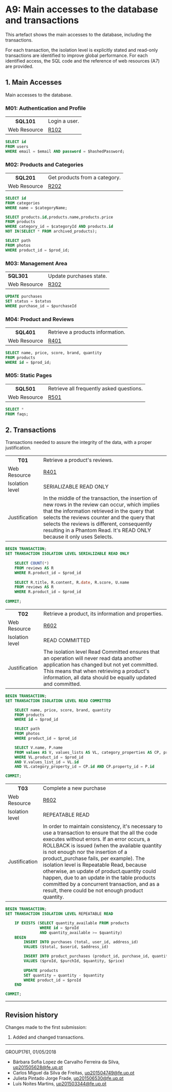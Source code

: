 # A9: Main accesses to the database and transactions

This artefact shows the main accesses to the database, including the transactions.

For each transaction, the isolation level is explicitly stated and read-only transactions are identified to improve global performance. For each identified access, the SQL code and the reference of web resources (A7) are provided.

## 1. Main Accesses
 
Main accesses to the database.
 
### M01: Authentication and Profile

<table>
    <tr>
        <th>SQL101</th>
        <td>Login a user.</td>
    </tr>
    <tr>
        <td>Web Resource</td>
        <td><a href="https://github.com/literallysofia/lbaw1761/blob/documentation/artifacts/a7/a7.md#r102---sign-in-action">R102</a></td>
    </tr>
</table>

```sql
SELECT id
FROM users
WHERE email = $email AND password = $hashedPassword;
```

### M02: Products and Categories

<table>
    <tr>
        <th>SQL201</th>
        <td>Get products from a category.</td>
    </tr>
    <tr>
        <td>Web Resource</td>
        <td><a href="https://github.com/literallysofia/lbaw1761/blob/documentation/artifacts/a7/a7.md#r202-products-from-a-category">R202</a></td>
    </tr>
</table>

```sql
SELECT id
FROM categories
WHERE name = $categoryName;

SELECT products.id,products.name,products.price
FROM products
WHERE category_id = $categoryId AND products.id
NOT IN(SELECT * FROM archived_products);

SELECT path
FROM photos
WHERE product_id = $prod_id;
```
### M03: Management Area

<table>
    <tr>
        <td><strong>SQL301</strong></td>
        <td>Update purchases state.</td>
    </tr>
    <tr>
        <td>Web Resource</td>
        <td><a href="https://github.com/literallysofia/lbaw1761/blob/documentation/artifacts/a7/a7.md#r302---update-purchases-state-action">R302</a>
        </td>
    </tr>
</table>

```sql
UPDATE purchases
SET status = $status
WHERE purchase_id = $purchaseId
```

### M04: Product and Reviews

<table>
    <tr>
        <th>SQL401</th>
        <td>Retrieve a products information.</td>
    </tr>
    <tr>
        <td>Web Resource</td>
        <td><a href="https://github.com/literallysofia/lbaw1761/blob/documentation/artifacts/a7/a7.md#r401-product-page">R401</a></td>
    </tr>
</table>

```sql
SELECT name, price, score, brand, quantity
FROM products
WHERE id = $prod_id;
```

### M05: Static Pages

<table>
    <tr>
        <th>SQL501</th>
        <td>Retrieve all frequently asked questions.</td>
    </tr>
    <tr>
        <td>Web Resource</td>
        <td><a href="https://github.com/literallysofia/lbaw1761/blob/documentation/artifacts/a7/a7.md#r501-faq-page">R501</a></td>
    </tr>
</table>

```sql
SELECT *
FROM faqs;
```

## 2. Transactions
 
Transactions needed to assure the integrity of the data, with a proper justification.
 
<table>
    <tr>
        <th>T01</th>
        <td>Retrieve a product's reviews.</td>
    </tr>
     <tr>
        <td>Web Resource</td>
        <td><a href="https://github.com/literallysofia/lbaw1761/blob/documentation/artifacts/a7/a7.md#r401-product-page">R401</a></td>
    </tr>
    <tr>
        <td>Isolation level</td>
        <td>SERIALIZABLE READ ONLY</td>
    </tr>
    <tr>
        <td>Justification</td>
        <td>In the middle of the transaction, the insertion of new rows in the review can occur, which implies that the information retrieved in the query that selects the reviews counter and the query that selects the reviews is different, consequently resulting in a Phantom Read. It's READ ONLY because it only uses Selects.</td>
    </tr>
</table>

```sql
BEGIN TRANSACTION;
SET TRANSACTION ISOLATION LEVEL SERIALIZABLE READ ONLY
    
    SELECT COUNT(*)
    FROM reviews AS R
    WHERE R.product_id = $prod_id
    
    SELECT R.title, R.content, R.date, R.score, U.name
    FROM reviews AS R
    WHERE R.product_id = $prod_id
    
COMMIT;
```

<table>
    <tr>
        <th>T02</th>
        <td>Retrieve a product, its information and properties.</td>
    </tr>
     <tr>
        <td>Web Resource</td>
        <td><a href="https://github.com/literallysofia/lbaw1761/blob/documentation/artifacts/a7/a7.md#r602-cart-checkout-action">R602</a></td>
    </tr>
    <tr>
        <td>Isolation level</td>
        <td>READ COMMITTED</td>
    </tr>
    <tr>
        <td>Justification</td>
        <td>The isolation level Read Committed ensures that an operation will never read data another application has changed but not yet committed. This means that when retrieving a product's information, all data should be equally updated and committed.</td>
    </tr>
</table>

```sql
BEGIN TRANSACTION;
SET TRANSACTION ISOLATION LEVEL READ COMMITTED

    SELECT name, price, score, brand, quantity
    FROM products
    WHERE id = $prod_id

    SELECT path
    FROM photos
    WHERE product_id = $prod_id

    SELECT V.name, P.name
    FROM values AS V, values_lists AS VL, category_properties AS CP, properties AS P
    WHERE VL.product_id = $prod_id
    AND V.values_list_id = VL.id
    AND VL.category_property_id = CP.id AND CP.property_id = P.id

COMMIT;
```

<table>
    <tr>
        <th>T03</th>
        <td>Complete a new purchase</td>
    </tr>
     <tr>
        <td>Web Resource</td>
        <td><a href="https://github.com/literallysofia/lbaw1761/blob/documentation/artifacts/a7/a7.md#r602-cart-checkout-action">R602</a></td>
    </tr>
    <tr>
        <td>Isolation level</td>
        <td>REPEATABLE READ</td>
    </tr>
    <tr>
        <td>Justification</td>
        <td>In order to maintain consistency, it's necessary to use a transaction to ensure that the all the code executes without errors. If an error occurs, a ROLLBACK is issued (when the available quantity is not enough nor the insertion of a product_purchase fails, per example). The isolation level is Repeatable Read, because otherwise, an update of product.quantity could happen, due to an update in the table products committed by a concurrent transaction, and as a result, there could be not enough product quantity.</td>
    </tr>
</table>

```sql
BEGIN TRANSACTION;
SET TRANSACTION ISOLATION LEVEL REPEATABLE READ

    IF EXISTS (SELECT quantity_available FROM products 
               WHERE id = $proId
               AND quantity_available >= $quantity) 
    BEGIN
        INSERT INTO purchases (total, user_id, address_id)
        VALUES ($total, $userid, $address_id)

        INSERT INTO product_purchases (product_id, purchase_id, quantity, price) 
        VALUES ($proId, $purchId, $quantity, $price)
    
        UPDATE products
        SET quantity = quantity - $quantity
        WHERE product_id = $proId
    END

COMMIT;
```

***

## Revision history
 
Changes made to the first submission:  
1. Added and changed transactions.

***
 
GROUP1761, 01/05/2018
 
* Bárbara Sofia Lopez de Carvalho Ferreira da Silva, up201505628@fe.up.pt
* Carlos Miguel da Silva de Freitas, up201504749@fe.up.pt
* Julieta Pintado Jorge Frade, up201506530@fe.up.pt
* Luís Noites Martins, up201503344@fe.up.pt
